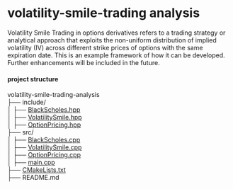 # volatility-smile-trading analysis
Volatility Smile Trading in options derivatives refers to a trading strategy or analytical approach that exploits the non-uniform distribution of implied volatility (IV) across different strike prices of options with the same expiration date. This is an example framework of how it can be developed. Further enhancements will be included in the future.

#### project structure 
volatility-smile-trading-analysis\
├── include/\
│   ├── [BlackScholes.hpp](https://github.com/manuelmusngi/volatility-smile-trading-analysis/blob/main/include/BlackScholes.hpp)\
│   ├── [VolatilitySmile.hpp](https://github.com/manuelmusngi/volatility-smile-trading-analysis/blob/main/include/VolatilitySmile.hpp)\
│   ├── [OptionPricing.hpp](https://github.com/manuelmusngi/volatility-smile-trading-analysis/blob/main/include/OptionPricing.hpp)\
├── src/\
│   ├── [BlackScholes.cpp](https://github.com/manuelmusngi/volatility-smile-trading-analysis/blob/main/src/BlackScholes.cpp)\
│   ├── [VolatilitySmile.cpp](https://github.com/manuelmusngi/volatility-smile-trading-analysis/blob/main/src/VolatilitySmile.cpp)\
│   ├── [OptionPricing.cpp](https://github.com/manuelmusngi/volatility-smile-trading-analysis/blob/main/src/OptionPricing.cpp)\
│   ├── [main.cpp](https://github.com/manuelmusngi/volatility-smile-trading-analysis/blob/main/src/main.cpp)\
├── [CMakeLists.txt](https://github.com/manuelmusngi/volatility-smile-trading-analysis/blob/main/CMakeLists.txt)\
├── README.md
